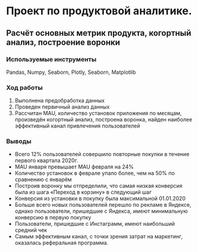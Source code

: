 # Проект по продуктовой аналитике.
## Расчёт основных метрик продукта, когортный анализ, построение воронки
### Используемые инструменты
Pandas, Numpy, Seaborn, Plotly, Seaborn, Matplotlib
### Ход работы
1. Выполнена предобработка данных
2. Проведен первичный анализ данных
3. Рассчитан MAU, количество установок приложения по месяцам, произведён когортный анализ, построена воронка, найден наиболее эффективный канал привлечения пользователей
### Выводы
- Всего 12% пользователей совершило повторные покупки в течение первого квартала 2020г.
- MAU января превышает MAU февраля на 24%
- Количество установок в феврале упало более, чем на 50% по сравнению с январём
- Построив воронку мы отпределили, что самая низкая конверсия была из шага «Переход в корзину» в следующий шаг
- Конверсия из установки в покупку была максимальной 01.01.2020
- Больше всего новых пользователей перешло по рекламе в Яндексе, однако пользователи, пришедшие с Яндекса, имеют минимальную конверсию в первую покупку
- Пользователи, пришедшие с Инстаграмм, имеют наибольший средний чек
- Самым эффективным канал, с точки зрения затрат на маркетинг, оказалась реферальная программа.